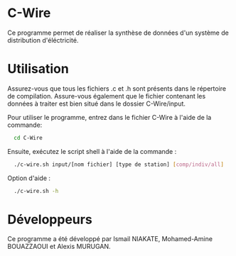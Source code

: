 # C-Wire

Ce programme permet de réaliser la synthèse de données d'un système de distribution d'éléctricité.

# Utilisation
Assurez-vous que tous les fichiers .c et .h sont présents dans le répertoire de compilation.
Assure-vous également que le fichier contenant les données à traiter est bien situé dans le dossier C-Wire/input.

Pour utiliser le programme, entrez dans le fichier C-Wire à l'aide de la commande:

```bash
  cd C-Wire
```
Ensuite, exécutez le script shell à l'aide de la commande :
```bash
  ./c-wire.sh input/[nom fichier] [type de station] [comp/indiv/all]
```
Option d'aide :
```bash
  ./c-wire.sh -h
```

# Développeurs
Ce programme a été développé par Ismail NIAKATE, Mohamed-Amine BOUAZZAOUI et Alexis MURUGAN.